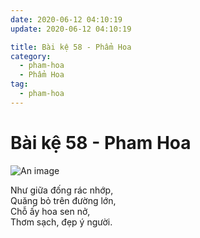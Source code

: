 ```yaml
---
date: 2020-06-12 04:10:19
update: 2020-06-12 04:10:19

title: Bài kệ 58 - Phẩm Hoa
category:
  - pham-hoa
  - Phẩm Hoa
tag:
  - pham-hoa
---
```


# Bài kệ 58 - Pham Hoa

![An image](/img/pham-hoa/pham-hoa-058.jpg)

Như giữa đống rác nhớp,<br>Quăng bỏ trên đường lớn,<br>Chỗ ấy hoa sen nở,<br>Thơm sạch, đẹp ý người.<br>
